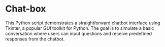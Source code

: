 # Chat-box
This Python script demonstrates a straightforward chatbot interface using Tkinter, a popular GUI toolkit for Python. The goal is to simulate a basic conversation where users can input questions and receive predefined responses from the chatbot.
